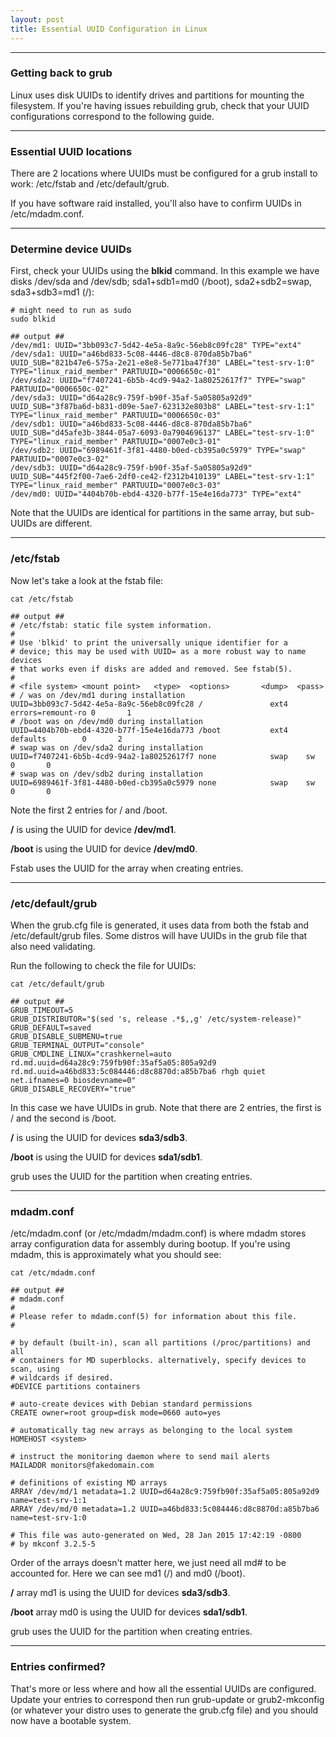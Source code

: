 ```yaml
---
layout: post
title: Essential UUID Configuration in Linux
---
```



----

### Getting back to grub

Linux uses disk UUIDs to identify drives and partitions for mounting the filesystem. If you're having issues rebuilding grub, check that your UUID configurations correspond to the following guide.

----


### Essential UUID locations

There are 2 locations where UUIDs must be configured for a grub install to work: /etc/fstab and /etc/default/grub.

If you have software raid installed, you'll also have to confirm UUIDs in /etc/mdadm.conf.

----

### Determine device UUIDs

First, check your UUIDs using the **blkid** command. In this example we have disks /dev/sda and /dev/sdb; sda1+sdb1=md0 (/boot), sda2+sdb2=swap, sda3+sdb3=md1 (/):

```shell
# might need to run as sudo
sudo blkid

## output ##
/dev/md1: UUID="3bb093c7-5d42-4e5a-8a9c-56eb8c09fc28" TYPE="ext4"
/dev/sda1: UUID="a46bd833-5c08-4446-d8c8-870da85b7ba6" UUID_SUB="821b47e6-575a-2e21-e8e8-5e771ba47f30" LABEL="test-srv-1:0" TYPE="linux_raid_member" PARTUUID="0006650c-01"
/dev/sda2: UUID="f7407241-6b5b-4cd9-94a2-1a80252617f7" TYPE="swap" PARTUUID="0006650c-02"
/dev/sda3: UUID="d64a28c9-759f-b90f-35af-5a05805a92d9" UUID_SUB="3f87ba6d-b831-d09e-5ae7-623132e803b8" LABEL="test-srv-1:1" TYPE="linux_raid_member" PARTUUID="0006650c-03"
/dev/sdb1: UUID="a46bd833-5c08-4446-d8c8-870da85b7ba6" UUID_SUB="d45afe3b-3844-05a7-6093-0a7904696137" LABEL="test-srv-1:0" TYPE="linux_raid_member" PARTUUID="0007e0c3-01"
/dev/sdb2: UUID="6989461f-3f81-4480-b0ed-cb395a0c5979" TYPE="swap" PARTUUID="0007e0c3-02"
/dev/sdb3: UUID="d64a28c9-759f-b90f-35af-5a05805a92d9" UUID_SUB="445f2f00-7ae6-2df0-ce42-f2312b410139" LABEL="test-srv-1:1" TYPE="linux_raid_member" PARTUUID="0007e0c3-03"
/dev/md0: UUID="4404b70b-ebd4-4320-b77f-15e4e16da773" TYPE="ext4"
```

Note that the UUIDs are identical for partitions in the same array, but sub-UUIDs are different.

----


### /etc/fstab

Now let's take a look at the fstab file:

```shell
cat /etc/fstab

## output ##
# /etc/fstab: static file system information.
#
# Use 'blkid' to print the universally unique identifier for a
# device; this may be used with UUID= as a more robust way to name devices
# that works even if disks are added and removed. See fstab(5).
#
# <file system> <mount point>   <type>  <options>       <dump>  <pass>
# / was on /dev/md1 during installation
UUID=3bb093c7-5d42-4e5a-8a9c-56eb8c09fc28 /               ext4    errors=remount-ro 0       1
# /boot was on /dev/md0 during installation
UUID=4404b70b-ebd4-4320-b77f-15e4e16da773 /boot           ext4    defaults        0       2
# swap was on /dev/sda2 during installation
UUID=f7407241-6b5b-4cd9-94a2-1a80252617f7 none            swap    sw              0       0
# swap was on /dev/sdb2 during installation
UUID=6989461f-3f81-4480-b0ed-cb395a0c5979 none            swap    sw              0       0
```

Note the first 2 entries for / and /boot. 

**/** is using the UUID for device **/dev/md1**.

**/boot** is using the UUID for device **/dev/md0**.

Fstab uses the UUID for the array when creating entries.

----


### /etc/default/grub

When the grub.cfg file is generated, it uses data from both the fstab and /etc/default/grub files. Some distros will have UUIDs in the grub file that also need validating.

Run the following to check the file for UUIDs:

```shell
cat /etc/default/grub

## output ##
GRUB_TIMEOUT=5
GRUB_DISTRIBUTOR="$(sed 's, release .*$,,g' /etc/system-release)"
GRUB_DEFAULT=saved
GRUB_DISABLE_SUBMENU=true
GRUB_TERMINAL_OUTPUT="console"
GRUB_CMDLINE_LINUX="crashkernel=auto rd.md.uuid=d64a28c9:759fb90f:35af5a05:805a92d9 rd.md.uuid=a46bd833:5c084446:d8c8870d:a85b7ba6 rhgb quiet net.ifnames=0 biosdevname=0"
GRUB_DISABLE_RECOVERY="true"
```

In this case we have UUIDs in grub. Note that there are 2 entries, the first is / and the second is /boot.

**/** is using the UUID for devices **sda3/sdb3**.

**/boot** is using the UUID for devices **sda1/sdb1**.

grub uses the UUID for the partition when creating entries.

----


### mdadm.conf

/etc/mdadm.conf (or /etc/mdadm/mdadm.conf) is where mdadm stores array configuration data for assembly during bootup. If you're using mdadm, this is approximately what you should see:

```shell
cat /etc/mdadm.conf

## output ##
# mdadm.conf
#
# Please refer to mdadm.conf(5) for information about this file.
#

# by default (built-in), scan all partitions (/proc/partitions) and all
# containers for MD superblocks. alternatively, specify devices to scan, using
# wildcards if desired.
#DEVICE partitions containers

# auto-create devices with Debian standard permissions
CREATE owner=root group=disk mode=0660 auto=yes

# automatically tag new arrays as belonging to the local system
HOMEHOST <system>

# instruct the monitoring daemon where to send mail alerts
MAILADDR monitors@fakedomain.com

# definitions of existing MD arrays
ARRAY /dev/md/1 metadata=1.2 UUID=d64a28c9:759fb90f:35af5a05:805a92d9 name=test-srv-1:1
ARRAY /dev/md/0 metadata=1.2 UUID=a46bd833:5c084446:d8c8870d:a85b7ba6 name=test-srv-1:0

# This file was auto-generated on Wed, 28 Jan 2015 17:42:19 -0800
# by mkconf 3.2.5-5
```

Order of the arrays doesn't matter here, we just need all md# to be accounted for. Here we can see md1 (/) and md0 (/boot).

**/** array md1 is using the UUID for devices **sda3/sdb3**.

**/boot** array md0 is using the UUID for devices **sda1/sdb1**.

grub uses the UUID for the partition when creating entries.

----


### Entries confirmed?

That's more or less where and how all the essential UUIDs are configured. Update your entries to correspond then run grub-update or grub2-mkconfig (or whatever your distro uses to generate the grub.cfg file) and you should now have a bootable system.

